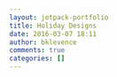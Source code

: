 ```yaml
---
layout: jetpack-portfolio
title: Holiday Designs
date: 2016-03-07 18:11
author: bklevence
comments: true
categories: []
---
```


